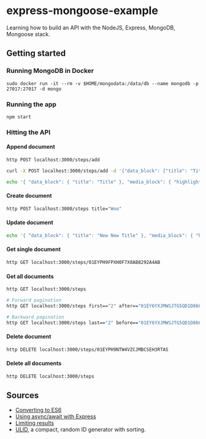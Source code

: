 # express-mongoose-example

Learning how to build an API with the NodeJS, Express, MongoDB, Mongoose stack.

## Getting started

### Running MongoDB in Docker
```
sudo docker run -it --rm -v $HOME/mongodata:/data/db --name mongodb -p 27017:27017 -d mongo
```

### Running the app
```
npm start
```

### Hitting the API
#### Append document
```bash
http POST localhost:3000/steps/add

curl -X POST localhost:3000/steps/add -d '{"data_block": {"title": "Title"}}'

echo '{ "data_block": { "title": "Title" }, "media_block": { "highlight_block": {} } }' | http localhost:3000/steps/add
```
#### Create document
```bash
http POST localhost:3000/steps title="Woo"
```

#### Update document
```bash
echo '{ "data_block": { "title": "New New Title" }, "media_block": { "highlight_block": {} } }' | http PUT localhost:3000/steps/01EYPH9FPXH0F7X8AB8292A4AB
```

#### Get single document
```bash
http GET localhost:3000/steps/01EYPH9FPXH0F7X8AB8292A4AB
```

#### Get all documents
```bash
http GET localhost:3000/steps

# Forward pagination
http GET localhost:3000/steps first=="2" after=="01EY6YXJMWSJTG5QD1D866XACY"

# Backward pagination
http GET localhost:3000/steps last=="2" before=="01EY6YXJMWSJTG5QD1D866XACY"
```

#### Delete document
```bash
http DELETE localhost:3000/steps/01EYPH9NTW4VZCJMBCSEH3RTAS
```

#### Delete all documents
```bash
http DELETE localhost:3000/steps
```

## Sources
- [Converting to ES6](https://www.freecodecamp.org/news/how-to-enable-es6-and-beyond-syntax-with-node-and-express-68d3e11fe1ab/)
- [Using async/await with Express](https://zellwk.com/blog/async-await-express/)
- [Limiting results](https://kb.objectrocket.com/mongo-db/how-to-use-the-mongoose-limit-function-927)
- [ULID](https://github.com/ulid/spec), a compact, random ID generator with sorting.